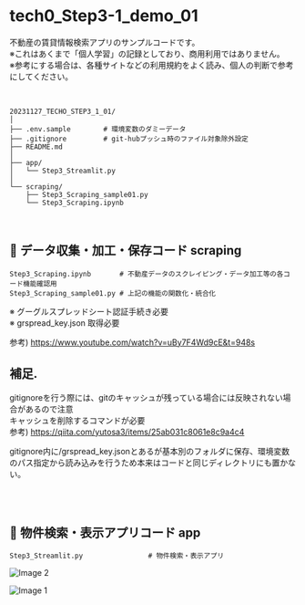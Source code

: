 # tech0_Step3-1_demo_01

不動産の賃貸情報検索アプリのサンプルコードです。<br>
※これはあくまで「個人学習」の記録としており、商用利用ではありません。<br>
※参考にする場合は、各種サイトなどの利用規約をよく読み、個人の判断で参考にしてください。<br>

<br>

```
20231127_TECHO_STEP3_1_01/
│
├── .env.sample        # 環境変数のダミーデータ
├── .gitignore         # git-hubプッシュ時のファイル対象除外設定
├── README.md
│
├── app/
│   └── Step3_Streamlit.py   
│
└── scraping/
    ├── Step3_Scraping_sample01.py
    └── Step3_Scraping.ipynb
```

<br>
    
## 🔳 データ収集・加工・保存コード scraping
```
Step3_Scraping.ipynb       # 不動産データのスクレイピング・データ加工等の各コード機能確認用  
Step3_Scraping_sample01.py # 上記の機能の関数化・統合化                     
```

※ グーグルスプレッドシート認証手続き必要  
※ grspread_key.json  取得必要  
  
参考) https://www.youtube.com/watch?v=uBy7F4Wd9cE&t=948s

## 補足.
gitignoreを行う際には、gitのキャッシュが残っている場合には反映されない場合があるので注意  
キャッシュを削除するコマンドが必要  
参考) https://qiita.com/yutosa3/items/25ab031c8061e8c9a4c4  

gitignore内に/grspread_key.jsonとあるが基本別のフォルダに保存、環境変数のパス指定から読み込みを行うため本来はコードと同じディレクトリにも置かない。

<br>
<br>

## 🔳 物件検索・表示アプリコード app

```
Step3_Streamlit.py                # 物件検索・表示アプリ
```
![Image 2](https://imgur.com/Bdxw09e.jpg)

![Image 1](https://imgur.com/8MaMreT.jpg)




